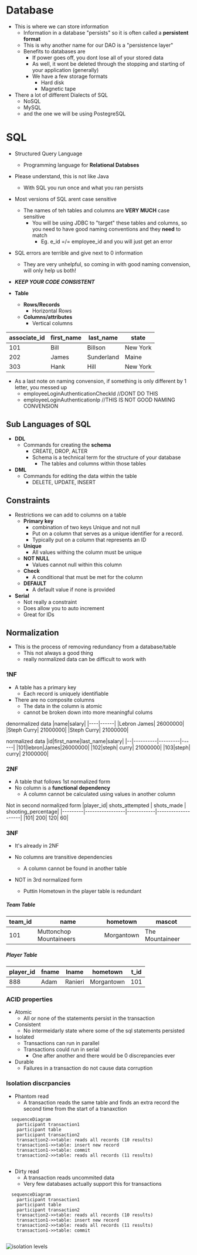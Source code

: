 # Database
- This is where we can store information
    - Information in a database "persists" so it is often called a **persistent format**
    - This is why another name for our DAO is a "persistence layer"
    - Benefits to databases are
        - If power goes off, you dont lose all of your stored data
        - As well, it wont be deleted through the stopping and starting of your application (generally)
        - We have a few storage formats
            - Hard disk
            - Magnetic tape
- There a lot of different Dialects of SQL
    - NoSQL
    - MySQL
    - and the one we will be using PostegreSQL

# SQL
- Structured Query Language
    - Programming language for **Relational Databses**
- Please understand, this is not like Java
    - With SQL you run once and what you ran persists
- Most versions of SQL arent case sensitive
    - The names of teh tables and columns are **VERY MUCH** case sensitive
        - You will be using JDBC to "target" these tables and columns, so you need to have good naming conventions and they **need** to match
            - Eg. e_id =/= employee_id and you will just get an error

- SQL errors are terrible and give next to 0 information
    - They are very unhelpful, so coming in with good naming convension, will only help us both!
- ***KEEP YOUR CODE CONSISTENT***

- **Table**
    - **Rows/Records**
        - Horizontal Rows
    - **Columns/attributes**
        - Vertical columns

|associate_id| first_name | last_name | state |
|------------|------------|-----------|-------|
|101|Bill|Billson|New York|
|202|James|Sunderland| Maine|
|303|Hank|Hill|New York|

- As a last note on naming convension, if something is only different by 1 letter, you messed up
    - employeeLoginAuthenticationCheckId //DONT DO THIS
    - employeeLoginAuthenticationIp //THIS IS NOT GOOD NAMING CONVENSION


## Sub Languages of SQL
- **DDL**
  - Commands for creating the **schema**
    - CREATE, DROP, ALTER
    - Schema is a technical term for the structure of your database
      - The tables and columns within those tables
- **DML**
  - Commands for editing the data within the table
    - DELETE, UPDATE, INSERT

## Constraints
- Restrictions we can add to columns on a table
  - **Primary key**
    - combination of two keys Unique and not null
    - Put on a column that serves as a unique identifier for a record.
    - Typically put on a column that represents an ID
  - **Unique**
    - All values withing the column must be unique
  - **NOT NULL**
    - Values cannot null within this column
  - **Check**
    - A conditional that must be met for the column
  - **DEFAULT** 
    - A default value if none is provided
- **Serial**
  - Not really a constraint
  - Does allow you to auto increment
  - Great for IDs

## Normalization
- This is the process of removing redundancy from a database/table
  - This not always a good thing
  - really normalized data can be difficult to work with

### 1NF
- A table has a primary key
  - Each record is uniquely identifiable
- There are no composite columns
  - The data in the column is atomic
  - cannot be broken down into more meaningful colums

denormalized data
|name|salary|
|----|------|
|Lebron James| 26000000|
|Steph Curry| 21000000|
|Steph Curry| 21000000|

normalized data
|id|first_name|last_name|salary|
|--|----------|---------|------|
|101|lebron|James|26000000|
|102|steph| curry| 21000000|
|103|steph| curry| 21000000|


### 2NF 
- A table that follows 1st normalized form
- No column is a **functional dependency**
  - A column cannot be calculated using values in another column

Not in second normalized form
|player_id| shots_attempted | shots_made | shooting_percentage|
|---------|-----------------|------------|--------------------|
|101| 200| 120| 60|


### 3NF
- It's already in 2NF
- No columns are transitive dependencies
  - A column cannot be found in another table

- NOT in 3rd normalized form
  - Puttin Hometown in the player table is redundant

##### Team Table
|team_id| name| hometown| mascot|
|-------|-----|---------|-------|
|101|Muttonchop Mountaineers|Morgantown|The Mountaineer|


##### Player Table
|player_id|fname|lname|hometown|t_id|
|---------|-----|-----|--------|----|
| 888| Adam | Ranieri| Morgantown| 101|

### ACID properties
- Atomic
  - All or none of the statements persist in the transaction
- Consistent 
  - No intermeidarly state where some of the sql statements persisted
- Isolated
  - Transactions can run in parallel
  - Transactions could run in serial
    - One after another and there would be 0 discrepancies ever
- Durable
  - Failures in a transaction do not cause data corruption


### Isolation discrpancies
- Phantom read
  - A transaction reads the same table and finds an extra record the second time from the start of a tranaxction
```mermaid
  sequenceDiagram
    participant transaction1
    participant table
    participant transaction2
    transaction2->>table: reads all records (10 results)
    transaction1->>table: insert new record
    transaction1->>table: commit
    transaction2->>table: reads all records (11 results)
    
```
- Dirty read
  - A transaction reads uncommited data
  - Very few databases actually support this for transactions
```mermaid
  sequenceDiagram
    participant transaction1
    participant table
    participant transaction2
    transaction2->>table: reads all records (10 results)
    transaction1->>table: insert new record
    transaction2->>table: reads all records (11 results)
    transaction1->>table: commit
    
```
![isolation levels](https://miro.medium.com/max/1400/1*NppBgUymDiDLwBJjAvqbEQ.png)